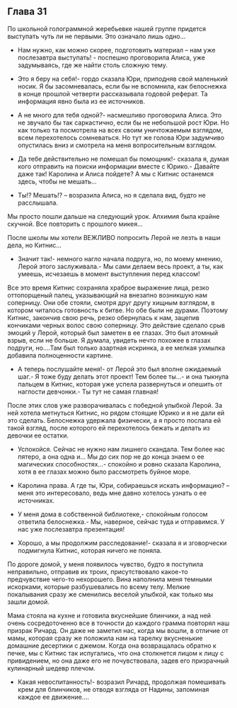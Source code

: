## Глава 31

По школьной голограммной жеребьевке нашей группе придется выступать чуть ли не первыми. Это означало лишь одно…

- Нам нужно, как можно скорее, подготовить материал – нам уже послезавтра выступать! - поспешно проговорила Алиса, уже
  задумываясь, где же найти столь сложную тему.

- Это я беру на себя!- гордо сказала Юри, приподняв свой маленький носик. Я бы засомневалась, если бы не вспомнила, как
  белоснежка в конце прошлой четверти рассказывала годовой реферат. Та информация явно была из ее источников.

- А не много для тебя одной?- насмешливо проговорила Алиса. Это не звучало бы так саркастично, если бы не небольшой рост
  Юри. Но как только та посмотрела на всех своим уничтожаемым взглядом, всем перехотелось сомневаться. Но тут же голова
  Юри задумчиво опустилась вниз и смотрела на меня вопросительным взглядом.

- Да тебе действительно не помешал бы помощник!- сказала я, думая кого отправить на поиски информации вместе с Юрико.-
  Давайте даже так! Каролина и Алиса пойдете? А мы с Китнис останемся здесь, чтобы не мешать…

- Ты!? Мешать!? – возразила Алиса, но я сделала вид, будто не расслышала.

Мы просто пошли дальше на следующий урок. Алхимия была крайне скучной. Все повторить с прошлого микея…

После школы мы хотели ВЕЖЛИВО попросить Лерой не лезть в наши дела, но Китнис…

- Значит так!- немного нагло начала подруга, но, по моему мнению, Лерой этого заслуживала.- Мы сами делаем весь проект,
  а ты, как умеешь, исчезаешь в момент выступления перед классом!

Все это время Китнис сохраняла храброе выражение лица, резко оттопорщеный палец, указывающий на внезапно возникшую нам
соперницу. Они обе стояли, смотря друг другу хищным взглядом, в котором читалось готовность к битве. Но обе были не
дурами. Поэтому Китнис, закончив свою речь, резко обернулась к нам, зацепив кончиками черных волос свою соперницу. Это
действие сделало срыв эмоций у Лерой, который был заметен в ее глазах. Это был атомный взрыв, если не больше. Я думала,
увидеть нечто похожее в глазах подруги, но....Там был только азартная искринка, а ее мелкая ухмылка добавила
полноценности картине.

- А теперь послушайте меня!- от Лерой это был вполне ожидаемый шаг.- Я тоже буду делать этот проект! Тем более ты…- и
  она тыкнула пальцем в Китнис, которая уже успела развернуться и опешить от наглости девчонки.- Ты тут не самая
  главная!

После этих слов уже разворачивалась с победной улыбкой Лерой. За ней хотела метнуться Китнис, но рядом стоящие Юрико и я
не дали ей это сделать. Белоснежка удержала физически, а я просто послала ей такой взгляд, после которого ей
перехотелось бежать и делать из девочки ее остатки.

- Успокойся. Сейчас не нужно нам лишнего скандала. Тем более нас пятеро, а она одна и… Мы до сих пор не до конца знаем о
  ее магических способностях…- спокойно и ровно сказала Каролина, хотя в ее глазах можно было рассмотреть буйное море.

- Каролина права. А где ты, Юри, собираешься искать информацию? – меня это интересовало, ведь мне давно хотелось узнать
  о ее источниках.

- У меня дома в собственной библиотеке,- спокойным голосом ответила белоснежка.- Мы, наверное, сейчас туда и отправимся.
  У нас уже послезавтра презентация!

- Хорошо, а мы продолжим расследование!- сказала я и зговорчески подмигнула Китнис, которая ничего не поняла.

По дороге домой, у меня появилось чувство, будто я поступила неправильно, отправив их троих, присутствовало какое-то
предчувствие чего-то нехорошего. Вина наполнила меня темными искорками, которые разбушевались по всему телу. Мелкие
покалывания сразу же сменились веселой улыбкой, как только мы зашли домой.

Мама стояла на кухне и готовила вкуснейшие блинчики, а над ней очень сосредоточенно все в точности до каждого грамма
повторял наш призрак Ричард. Он даже не заметил нас, когда мы вошли, в отличие от мамы, которая сразу же положила нам на
тарелку вкусненькие домашние десертики с джемом. Когда она возвращалась обратно к печке, мы с Китнис так испугались, что
она столкнется лицом к лицу с привидением, но она даже его не почувствовала, задев его призрачный кулинарный шедевр
плечом.

- Какая невоспитанность!- возразил Ричард, продолжая помешивать крем для блинчиков, не отводя взгляда от Надины,
  запоминая каждое ее движение….
